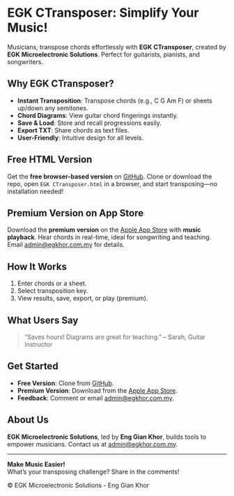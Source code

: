 # EGK CTransposer: Simplify Your Music!

Musicians, transpose chords effortlessly with **EGK CTransposer**, created by **EGK Microelectronic Solutions**. Perfect for guitarists, pianists, and songwriters.

## Why EGK CTransposer?
- **Instant Transposition**: Transpose chords (e.g., C G Am F) or sheets up/down any semitones.
- **Chord Diagrams**: View guitar chord fingerings instantly.
- **Save & Load**: Store and recall progressions easily.
- **Export TXT**: Share chords as text files.
- **User-Friendly**: Intuitive design for all levels.

## Free HTML Version
Get the **free browser-based version** on [GitHub](https://github.com/EGKMicro/EGK-CTransposer). Clone or download the repo, open `EGK CTransposer.html` in a browser, and start transposing—no installation needed!

## Premium Version on App Store
Download the **premium version** on the [Apple App Store](https://www.apple.com/app-store/) with **music playback**. Hear chords in real-time, ideal for songwriting and teaching. Email [admin@egkhor.com.my](mailto:admin@egkhor.com.my) for details.

## How It Works
1. Enter chords or a sheet.
2. Select transposition key.
3. View results, save, export, or play (premium).

## What Users Say
> “Saves hours! Diagrams are great for teaching.” – Sarah, Guitar Instructor

## Get Started
- **Free Version**: Clone from [GitHub](https://github.com/EGKMicro/EGK-CTransposer).
- **Premium Version**: Download from the [Apple App Store](https://www.apple.com/app-store/).
- **Feedback**: Comment or email [admin@egkhor.com.my](mailto:admin@egkhor.com.my).

## About Us
**EGK Microelectronic Solutions**, led by **Eng Gian Khor**, builds tools to empower musicians. Contact us at [admin@egkhor.com.my](mailto:admin@egkhor.com.my).

---

**Make Music Easier!**  
What’s your transposing challenge? Share in the comments!

© EGK Microelectronic Solutions - Eng Gian Khor
